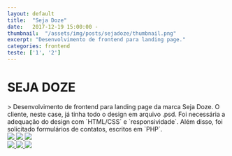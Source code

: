 ```yaml
---
layout: default
title:  "Seja Doze"
date:   2017-12-19 15:00:00 -
thumbnail:  "/assets/img/posts/sejadoze/thumbnail.png"
excerpt: "Desenvolvimento de frontend para landing page."
categories: frontend
teste: ['1', '2']
---
```


<h1><b>SEJA DOZE</b></h1>
> Desenvolvimento de frontend para landing page da marca Seja Doze. O cliente, neste case, já tinha todo o design em arquivo .psd. Foi necessária a adequação do design com `HTML/CSS` e `responsividade`. Além disso, foi solicitado  formulários de contatos, escritos em `PHP`.

<div class="row justify-content-center">
    <div class="col-md-8">
        <div class="row">
            <a href="https://unsplash.it/1200/768.jpg?image=251" data-toggle="lightbox" data-gallery="example-gallery" class="col-sm-4">
                <img src="https://unsplash.it/600.jpg?image=251" class="img-fluid img-thumbnail">
            </a>
            <a href="https://unsplash.it/1200/768.jpg?image=252" data-toggle="lightbox" data-gallery="example-gallery" class="col-sm-4">
                <img src="https://unsplash.it/600.jpg?image=252" class="img-fluid img-thumbnail">
            </a>
            <a href="https://unsplash.it/1200/768.jpg?image=253" data-toggle="lightbox" data-gallery="example-gallery" class="col-sm-4">
                <img src="https://unsplash.it/600.jpg?image=253" class="img-fluid img-thumbnail">
            </a>
        </div>
        <div class="row">
            <a href="https://unsplash.it/1200/768.jpg?image=254" data-toggle="lightbox" data-gallery="example-gallery" class="col-sm-4">
                <img src="https://unsplash.it/600.jpg?image=254" class="img-fluid">
            </a>
            <a href="https://unsplash.it/1200/768.jpg?image=255" data-toggle="lightbox" data-gallery="example-gallery" class="col-sm-4">
                <img src="https://unsplash.it/600.jpg?image=255" class="img-fluid">
            </a>
            <a href="https://unsplash.it/1200/768.jpg?image=256" data-toggle="lightbox" data-gallery="example-gallery" class="col-sm-4">
                <img src="https://unsplash.it/600.jpg?image=256" class="img-fluid">
            </a>
        </div>
    </div>
</div>
